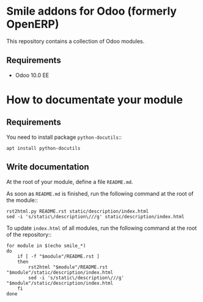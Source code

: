 Smile addons for Odoo (formerly OpenERP)
========================

This repository contains a collection of Odoo modules.

Requirements
------------------------

* Odoo 10.0 EE

# How to documentate your module

## Requirements

You need to install package `python-docutils`::

    apt install python-docutils

## Write documentation

At the root of your module, define a file `README.md`.

As soon as `README.md` is finished, run the following command
at the root of the module::

    rst2html.py README.rst static/description/index.html
    sed -i 's/static\/description\///g' static/description/index.html


To update `index.html` of all modules, run the following command
at the root of the repository::

    for module in $(echo smile_*)
    do
        if [ -f "$module"/README.rst ]
        then
            rst2html "$module"/README.rst "$module"/static/description/index.html
            sed -i 's/static\/description\///g' "$module"/static/description/index.html
        fi
    done
